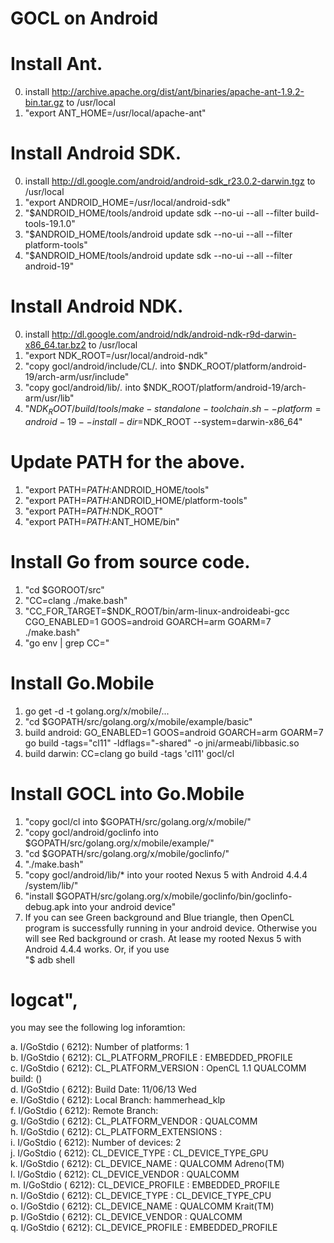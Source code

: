 GOCL on Android
======

# Install Ant.
0. install  http://archive.apache.org/dist/ant/binaries/apache-ant-1.9.2-bin.tar.gz to /usr/local
2. "export ANT_HOME=/usr/local/apache-ant"

# Install Android SDK.
0. install http://dl.google.com/android/android-sdk_r23.0.2-darwin.tgz to /usr/local
1. "export ANDROID_HOME=/usr/local/android-sdk"
2. "$ANDROID_HOME/tools/android update sdk --no-ui --all --filter build-tools-19.1.0" 
3. "$ANDROID_HOME/tools/android update sdk --no-ui --all --filter platform-tools" 
4. "$ANDROID_HOME/tools/android update sdk --no-ui --all --filter android-19"

# Install Android NDK.
0. install http://dl.google.com/android/ndk/android-ndk-r9d-darwin-x86_64.tar.bz2 to /usr/local
1. "export NDK_ROOT=/usr/local/android-ndk"
2. "copy gocl/android/include/CL/*.* into $NDK_ROOT/platform/android-19/arch-arm/usr/include"
3. "copy gocl/android/lib/*.* into $NDK_ROOT/platform/android-19/arch-arm/usr/lib"
4. "$NDK_ROOT/build/tools/make-standalone-toolchain.sh --platform=android-19 --install-dir=$NDK_ROOT --system=darwin-x86_64"

# Update PATH for the above.
1. "export PATH=$PATH:$ANDROID_HOME/tools"
2. "export PATH=$PATH:$ANDROID_HOME/platform-tools"
3. "export PATH=$PATH:$NDK_ROOT"
4. "export PATH=$PATH:$ANT_HOME/bin"

# Install Go from source code.
1. "cd $GOROOT/src"
2. "CC=clang ./make.bash"
3. "CC_FOR_TARGET=$NDK_ROOT/bin/arm-linux-androideabi-gcc CGO_ENABLED=1 GOOS=android GOARCH=arm GOARM=7 ./make.bash"
4. "go env | grep CC="


# Install Go.Mobile
1. go get -d -t golang.org/x/mobile/...
2. "cd $GOPATH/src/golang.org/x/mobile/example/basic"
3. build android: GO_ENABLED=1 GOOS=android GOARCH=arm GOARM=7 go build -tags="cl11" -ldflags="-shared" -o jni/armeabi/libbasic.so
4. build darwin:  CC=clang go build -tags 'cl11' gocl/cl

# Install GOCL into Go.Mobile
1. "copy gocl/cl into $GOPATH/src/golang.org/x/mobile/"
2. "copy gocl/android/goclinfo into $GOPATH/src/golang.org/x/mobile/example/"
3. "cd $GOPATH/src/golang.org/x/mobile/goclinfo/"
4. "./make.bash"
5. "copy gocl/android/lib/* into your rooted Nexus 5 with Android 4.4.4 /system/lib/"
6. "install $GOPATH/src/golang.org/x/mobile/goclinfo/bin/goclinfo-debug.apk into your android device"
7. If you can see Green background and Blue triangle, then OpenCL program is successfully running in your android device. Otherwise you will see Red background or crash. At lease my rooted Nexus 5 with Android 4.4.4 works. Or, if you use <br />
"$ adb shell<br />
 # logcat", <br />
you may see the following log inforamtion:<br />

a. I/GoStdio ( 6212): Number of platforms: 	1<br />
b. I/GoStdio ( 6212): 	CL_PLATFORM_PROFILE     : EMBEDDED_PROFILE<br />
c. I/GoStdio ( 6212): 	CL_PLATFORM_VERSION     : OpenCL 1.1 QUALCOMM build:  ()<br />
d. I/GoStdio ( 6212): Build Date: 11/06/13 Wed<br />
e. I/GoStdio ( 6212): Local Branch: hammerhead_klp<br />
f. I/GoStdio ( 6212): Remote Branch: <br />
g. I/GoStdio ( 6212): 	CL_PLATFORM_VENDOR      : QUALCOMM<br />
h. I/GoStdio ( 6212): 	CL_PLATFORM_EXTENSIONS  :  <br />
i. I/GoStdio ( 6212): 	Number of devices: 	2<br />
j. I/GoStdio ( 6212): 		CL_DEVICE_TYPE      : CL_DEVICE_TYPE_GPU<br />
k. I/GoStdio ( 6212): 		CL_DEVICE_NAME      : QUALCOMM Adreno(TM)<br />
l. I/GoStdio ( 6212): 		CL_DEVICE_VENDOR    : QUALCOMM<br />
m. I/GoStdio ( 6212): 		CL_DEVICE_PROFILE   : EMBEDDED_PROFILE<br />
n. I/GoStdio ( 6212): 		CL_DEVICE_TYPE      : CL_DEVICE_TYPE_CPU<br />
o. I/GoStdio ( 6212): 		CL_DEVICE_NAME      : QUALCOMM Krait(TM)<br />
p. I/GoStdio ( 6212): 		CL_DEVICE_VENDOR    : QUALCOMM<br />
q. I/GoStdio ( 6212): 		CL_DEVICE_PROFILE   : EMBEDDED_PROFILE<br />